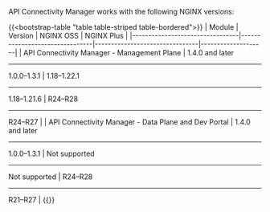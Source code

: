 API Connectivity Manager works with the following NGINX versions:

{{<bootstrap-table "table table-striped table-bordered">}}
| Module                          | Version                        | NGINX OSS                   | NGINX Plus         |
|---------------------------------|--------------------------------|--------------------------------|--------------------|
| API Connectivity Manager - Management Plane          | 1.4.0 and later<hr>1.0.0–1.3.1 | 1.18–1.22.1<hr>1.18–1.21.6     | R24–R28<hr>R24–R27 |
| API Connectivity Manager - Data Plane and Dev Portal | 1.4.0 and later<hr>1.0.0–1.3.1 | <i class="fa-solid fa-ban" style="color: red"></i> Not supported<hr><i class="fa-solid fa-ban" style="color: red"></i> Not supported | R24–R28<hr>R21–R27 |
{{</bootstrap-table>}}

<!-- Do not remove. Keep this code at the bottom of the include -->
<!-- DOCS-1065 -->